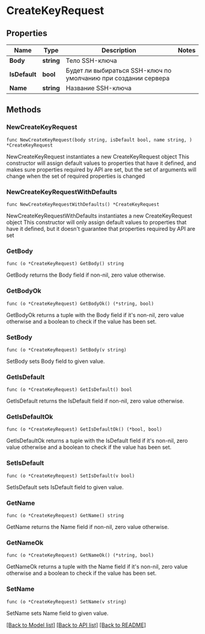 # CreateKeyRequest

## Properties

Name | Type | Description | Notes
------------ | ------------- | ------------- | -------------
**Body** | **string** | Тело SSH-ключа | 
**IsDefault** | **bool** | Будет ли выбираться SSH-ключ по умолчанию при создании сервера   | 
**Name** | **string** | Название SSH-ключа | 

## Methods

### NewCreateKeyRequest

`func NewCreateKeyRequest(body string, isDefault bool, name string, ) *CreateKeyRequest`

NewCreateKeyRequest instantiates a new CreateKeyRequest object
This constructor will assign default values to properties that have it defined,
and makes sure properties required by API are set, but the set of arguments
will change when the set of required properties is changed

### NewCreateKeyRequestWithDefaults

`func NewCreateKeyRequestWithDefaults() *CreateKeyRequest`

NewCreateKeyRequestWithDefaults instantiates a new CreateKeyRequest object
This constructor will only assign default values to properties that have it defined,
but it doesn't guarantee that properties required by API are set

### GetBody

`func (o *CreateKeyRequest) GetBody() string`

GetBody returns the Body field if non-nil, zero value otherwise.

### GetBodyOk

`func (o *CreateKeyRequest) GetBodyOk() (*string, bool)`

GetBodyOk returns a tuple with the Body field if it's non-nil, zero value otherwise
and a boolean to check if the value has been set.

### SetBody

`func (o *CreateKeyRequest) SetBody(v string)`

SetBody sets Body field to given value.


### GetIsDefault

`func (o *CreateKeyRequest) GetIsDefault() bool`

GetIsDefault returns the IsDefault field if non-nil, zero value otherwise.

### GetIsDefaultOk

`func (o *CreateKeyRequest) GetIsDefaultOk() (*bool, bool)`

GetIsDefaultOk returns a tuple with the IsDefault field if it's non-nil, zero value otherwise
and a boolean to check if the value has been set.

### SetIsDefault

`func (o *CreateKeyRequest) SetIsDefault(v bool)`

SetIsDefault sets IsDefault field to given value.


### GetName

`func (o *CreateKeyRequest) GetName() string`

GetName returns the Name field if non-nil, zero value otherwise.

### GetNameOk

`func (o *CreateKeyRequest) GetNameOk() (*string, bool)`

GetNameOk returns a tuple with the Name field if it's non-nil, zero value otherwise
and a boolean to check if the value has been set.

### SetName

`func (o *CreateKeyRequest) SetName(v string)`

SetName sets Name field to given value.



[[Back to Model list]](../README.md#documentation-for-models) [[Back to API list]](../README.md#documentation-for-api-endpoints) [[Back to README]](../README.md)


